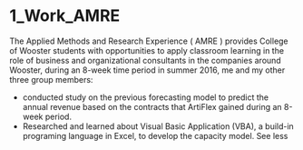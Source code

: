# 1_Work_AMRE
The Applied Methods and Research Experience ( AMRE ) provides College of Wooster students with opportunities to apply classroom learning in the role of business and organizational consultants in the companies around Wooster, during an 8-week time period in summer 2016, me and my other three group members:
- conducted study on the previous forecasting model to predict the annual revenue based on the contracts that ArtiFlex gained during an 8-week period.
- Researched and learned about Visual Basic Application (VBA), a build-in programing language in Excel, to develop the capacity model. See less
